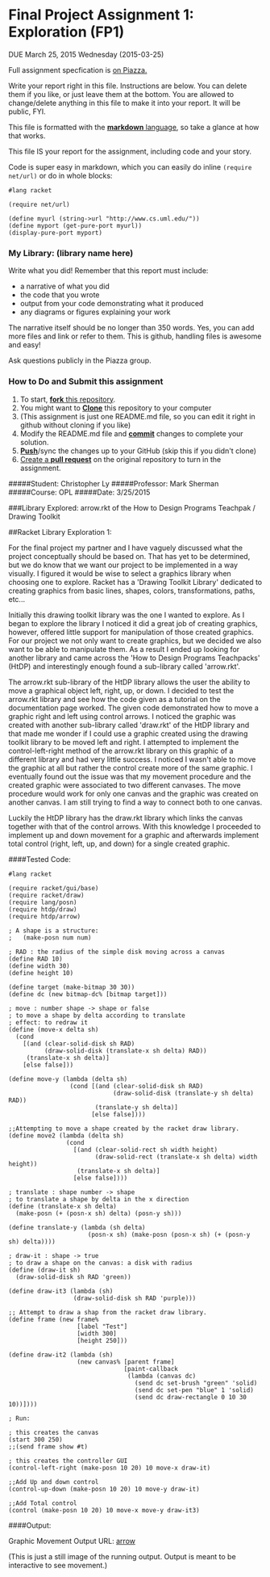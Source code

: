 # Final Project Assignment 1: Exploration (FP1) 
DUE March 25, 2015 Wednesday (2015-03-25)

Full assignment specfication is [on Piazza.][piazza]

Write your report right in this file. Instructions are below. You can delete them if you like, or just leave them at the bottom.
You are allowed to change/delete anything in this file to make it into your report. It will be public, FYI.

This file is formatted with the [**markdown** language][markdown], so take a glance at how that works.

This file IS your report for the assignment, including code and your story.

Code is super easy in markdown, which you can easily do inline `(require net/url)` or do in whole blocks:
```
#lang racket

(require net/url)

(define myurl (string->url "http://www.cs.uml.edu/"))
(define myport (get-pure-port myurl))
(display-pure-port myport)
```

### My Library: (library name here)
Write what you did!
Remember that this report must include:
 
* a narrative of what you did
* the code that you wrote
* output from your code demonstrating what it produced
* any diagrams or figures explaining your work 
 
The narrative itself should be no longer than 350 words. Yes, you can add more files and link or refer to them. This is github, handling files is awesome and easy!

Ask questions publicly in the Piazza group.

### How to Do and Submit this assignment

1. To start, [**fork** this repository][forking].
1. You might want to [**Clone**][ref-clone] this repository to your computer
  2. (This assignment is just one README.md file, so you can edit it right in github without cloning if you like)
1. Modify the README.md file and [**commit**][ref-commit] changes to complete your solution.
1. [**Push**][ref-push]/sync the changes up to your GitHub (skip this if you didn't clone)
1. [Create a **pull request**][pull-request] on the original repository to turn in the assignment.

<!-- Links -->
[piazza]: https://piazza.com/class/i55is8xqqwhmr?cid=411
[markdown]: https://help.github.com/articles/markdown-basics/
[forking]: https://guides.github.com/activities/forking/
[ref-clone]: http://gitref.org/creating/#clone
[ref-commit]: http://gitref.org/basic/#commit
[ref-push]: http://gitref.org/remotes/#push
[pull-request]: https://help.github.com/articles/creating-a-pull-request
[arrow]: http://imgur.com/TUgGqrr

#####Student: Christopher Ly
#####Professor: Mark Sherman
#####Course: OPL
#####Date: 3/25/2015

###Library Explored: arrow.rkt of the How to Design Programs Teachpak / Drawing Toolkit

##Racket Library Exploration 1:

 For the final project my partner and I have vaguely discussed what the project conceptually should be based on. That has yet to be determined, but we do know that we want our project to be implemented in a way visually. I figured it would be wise to select a graphics library when choosing one to explore. Racket has a 'Drawing Toolkit Library' dedicated to creating graphics from basic lines, shapes, colors, transformations, paths, etc... 
  
  Initially this drawing toolkit library was the one I wanted to explore. As I began to explore the library I noticed it did a great job of creating graphics, however, offered little support for manipulation of those created graphics. For our project we not only want to create graphics, but we decided we also want to be able to manipulate them. As a result I ended up looking for another library and came across the 'How to Design Programs Teachpacks' (HtDP) and interestingly enough found a sub-library called 'arrow.rkt'. 
  
  The arrow.rkt sub-library of the HtDP library allows the user the ability to move a graphical object left, right, up, or down. I decided to test the arrow.rkt library and see how the code given as a tutorial on the documentation page worked. The given code demonstrated how to move a graphic right and left using control arrows. I noticed the graphic was created with another sub-library called 'draw.rkt' of the HtDP library and that made me wonder if I could use a graphic created using the drawing toolkit library to be moved left and right. I attempted to implement the control-left-right method of the arrow.rkt library on this graphic of a different library and had very little success. I noticed I wasn't able to move the graphic at all but rather the control create more of the same graphic. I eventually found out the issue was that my movement procedure and the created graphic were associated to two different canvases. The move procedure would work for only one canvas and the graphic was created on another canvas. I am still trying to find a way to connect both to one canvas.
  
  Luckily the HtDP library has the draw.rkt library which links the canvas together with that of the control arrows. With this knowledge I proceeded to implement up and down movement for a graphic and afterwards implement total control (right, left, up, and down) for a single created graphic.
  
####Tested Code:
```
#lang racket

(require racket/gui/base)
(require racket/draw)
(require lang/posn)
(require htdp/draw)
(require htdp/arrow)

; A shape is a structure:
;   (make-posn num num)
 
; RAD : the radius of the simple disk moving across a canvas
(define RAD 10)
(define width 30)
(define height 10)

(define target (make-bitmap 30 30))
(define dc (new bitmap-dc% [bitmap target]))

; move : number shape -> shape or false
; to move a shape by delta according to translate
; effect: to redraw it
(define (move-x delta sh)
  (cond
    [(and (clear-solid-disk sh RAD)
          (draw-solid-disk (translate-x sh delta) RAD))
     (translate-x sh delta)]
    [else false]))
 
(define move-y (lambda (delta sh)
                 (cond [(and (clear-solid-disk sh RAD)
                             (draw-solid-disk (translate-y sh delta) RAD))
                        (translate-y sh delta)]
                       [else false])))

;;Attempting to move a shape created by the racket draw library.
(define move2 (lambda (delta sh)
                (cond
                  [(and (clear-solid-rect sh width height)
                        (draw-solid-rect (translate-x sh delta) width height))
                   (translate-x sh delta)]
                  [else false])))

; translate : shape number -> shape
; to translate a shape by delta in the x direction
(define (translate-x sh delta)
  (make-posn (+ (posn-x sh) delta) (posn-y sh)))

(define translate-y (lambda (sh delta)
                      (posn-x sh) (make-posn (posn-x sh) (+ (posn-y sh) delta))))
  
; draw-it : shape -> true
; to draw a shape on the canvas: a disk with radius
(define (draw-it sh)
  (draw-solid-disk sh RAD 'green))

(define draw-it3 (lambda (sh)
                  (draw-solid-disk sh RAD 'purple)))

;; Attempt to draw a shap from the racket draw library.
(define frame (new frame%
                   [label "Test"]
                   [width 300]
                   [height 250]))

(define draw-it2 (lambda (sh)
                   (new canvas% [parent frame]
                                [paint-callback
                                 (lambda (canvas dc)
                                   (send dc set-brush "green" 'solid)
                                   (send dc set-pen "blue" 1 'solid)
                                   (send dc draw-rectangle 0 10 30 10))])))

; Run:
 
; this creates the canvas
(start 300 250)
;;(send frame show #t)

; this creates the controller GUI
(control-left-right (make-posn 10 20) 10 move-x draw-it)

;;Add Up and down control
(control-up-down (make-posn 10 20) 10 move-y draw-it)

;;Add Total control
(control (make-posn 10 20) 10 move-x move-y draw-it3) 
```  
####Output:

Graphic Movement Output URL: [arrow]

(This is just a still image of the running output. Output is meant to be interactive to see movement.)

